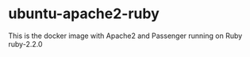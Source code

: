 
# ubuntu-apache2-ruby

This is the docker image with Apache2 and Passenger running on Ruby ruby-2.2.0

